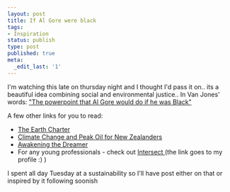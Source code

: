 ```yaml
---
layout: post
title: If Al Gore were black
tags:
- Inspiration
status: publish
type: post
published: true
meta:
  _edit_last: '1'
---
```

I'm watching this late on thursday night and I thought I'd pass it on.. its a beautiful idea combining social and environmental justice.. In Van Jones' words: <a title="The Fourth Quadrant" href="http://intersect.ning.com/video/2072671:Video:9085">"The powerpoint that Al Gore would do if he was Black"</a>

A few other links for you to read:
<ul>
	<li><a href="http://www.earthcharterinaction.org/2000/10/the_earth_charter.html">The Earth Charter</a></li>
	<li><a href="http://transitionaotearoa.org.nz/forum/attachment/download?id=2069185%3AUploadedFi58%3A9829">Climate Change and Peak Oil for New Zealanders</a></li>
	<li><a href="http://awakeningthedreamer.org/">Awakening the Dreamer</a></li>
	<li>For any young professionals - check out <a href="http://intersect.ning.com/profile/RobbieMackay">Intersect </a>(the link goes to my profile :) )</li>
</ul>
I spent all day Tuesday at a sustainability so I'll have post either on that or inspired by it following soonish
